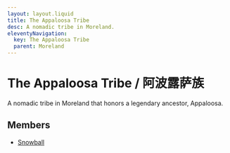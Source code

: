 ```yaml
---
layout: layout.liquid
title: The Appaloosa Tribe
desc: A nomadic tribe in Moreland.
eleventyNavigation:
  key: The Appaloosa Tribe
  parent: Moreland
---
```


# The Appaloosa Tribe / 阿波露萨族

A nomadic tribe in Moreland that honors a legendary ancestor, Appaloosa.

## Members

- [Snowball](/characters/snowball/)

